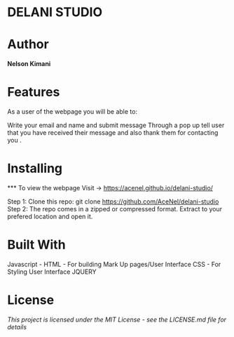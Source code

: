 # DELANI STUDIO

# Author
**Nelson Kimani**

# Features
As a user of the webpage you will be able to:

Write your email and name and submit message
Through a pop up tell user that you have received their message and also thank them for contacting you .
# Installing
*** To view the webpage Visit -> https://acenel.github.io/delani-studio/

Step 1: Clone this repo: git clone https://github.com/AceNel/delani-studio
Step 2: The repo comes in a zipped or compressed format. Extract to your prefered location and open it.


# Built With
Javascript -
HTML - For building Mark Up pages/User Interface
CSS - For Styling User Interface
JQUERY

# License
*This project is licensed under the MIT License - see the LICENSE.md file for details*
